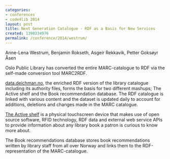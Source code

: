 ```yaml
---
categories:
- conferences
- code4lib 2014
layout: post
title: Next Generation Catalogue - RDF as a Basis for New Services
created: 1390334976
permalink: /conference/2014/westrum/
---
```

Anne-Lena Westrum, Benjamin Rokseth, Asgeir Rekkavik, Petter Goksøyr Åsen

Oslo Public Library has converted the entire MARC-catalogue to RDF via the self-made conversion tool MARC2RDF.

<a href="http://data.deichman.no">data.deichman.no</a>, the enriched RDF version of the library catalogue including its authority files, forms the basis for two different mashups; The Active shelf and the Book recommendation database. The RDF catalogue is linked with various content and the dataset is updated daily to account for additions, deletions and changes made in the MARC catalogue.

<a href="http://vimeo.com/68687814%7C">The Active shelf</a> is a physical touchscreen device that makes use of open source software, RFID technology, RDF data and external web service APIs to provide information about any library book a patron is curious to know more about.

The Book recommendations database stores book recommendations written by library staff from all over Norway and links them to the RDF-representation of the MARC-catalogue.
